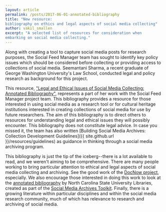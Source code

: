 ```yaml
---
layout: article
permalink: /posts/2017-06-01-annotated-bibliography
title: "New resource:
bibliography on ethics and legal aspects of social media collecting"
author: vakil_smallen
excerpt: "A selected list of resources for consideration when
embarking on social media collecting."
---
```


Along with creating a tool to capture social media posts for research purposes,
the Social Feed Manager team has sought to identify key policy issues which should be
considered before collecting or providing access to collections of social media.
Seemantani Sharma, a recent graduate of George Washington University's Law
School, conducted legal and policy research as background for this project.

This resource, ["Legal and Ethical Issues of Social Media Collecting: Annotated Bibliography"](/resources/annotated-bibliography), represents a part of her work with the Social Feed Manager project
team. This bibliography provides a resource for those interested in using social
media as a research tool or for cultural heritage institutions interested in
creating collections of social media for use by future researchers. The aim of
this bibliography is to direct others to resources for understanding legal and
ethical issues they will possibly encounter. This bibliography does not
constitute legal advice. In case you missed it, the team has also written [Building Social Media Archives: Collection Development Guidelines]({{ site.github.url }}/resources/guidelines) as guidance in thinking through a social media archiving program.

This bibliography is just the tip of the iceberg--there is a lot available to read, and we weren't aiming to be comprehensive. There are many people working to bring particular attention to ethical and legal aspects of social media collecting and archiving. See the good work of the [DocNow project](http://www.docnow.io/), especially. We also encourage those interested in doing this work to look at the [annotated bibliography](https://www.lib.ncsu.edu/social-media-archives-toolkit/bibliography) by North Carolina State University Libraries, created as part of the [Social Media Archives Toolkit](https://www.lib.ncsu.edu/social-media-archives-toolkit). Finally, there is a growing literature
within particular disciplines and within the social media research community, much of which has relevance to research and archiving of social media.
